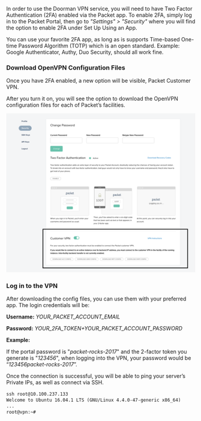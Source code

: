 <!--<meta>
{
    "title":"Doorman",
    "description":"Utilizing Doorman to access your Device",
    "tag":["VPN", "Private Network", "Doorman"]
}
</meta>-->

In order to use the Doorman VPN service, you will need to have Two Factor Authentication (2FA) enabled via the Packet app. To enable 2FA, simply log in to the Packet Portal, then go to _"Settings" > "Security"_ where you will find the option to enable 2FA under Set Up Using an App.

You can use your favorite 2FA app, as long as is supports Time-based One-time Password Algorithm (TOTP) which is an open standard. Example: Google Authenticator, Authy, Duo Security, should all work fine.

### Download OpenVPN Configuration Files

Once you have 2FA enabled, a new option will be visible, Packet Customer VPN.

After you turn it on, you will see the option to download the OpenVPN configuration files for each of Packet’s facilities.

![download VPN configuration](/images/doorman-customer-vpn/Download-VPN-Config-File.png)

### Log in to the VPN

After downloading the config files, you can use them with your preferred app. The login credentials will be:

**Username:** _YOUR\_PACKET\_ACCOUNT\_EMAIL_

**Password:** _YOUR\_2FA\_TOKEN+YOUR\_PACKET\_ACCOUNT\_PASSWORD_

**Example:**

If the portal password is "_packet-rocks-2017_" and the 2-factor token you generate is "_123456_", when logging into the VPN, your password would be “_123456packet-rocks-2017_”.

Once the connection is successful, you will be able to ping your server’s Private IPs, as well as connect via SSH.

```
ssh root@10.100.237.133
Welcome to Ubuntu 16.04.1 LTS (GNU/Linux 4.4.0-47-generic x86_64)
...
root@vpn:~#
```
